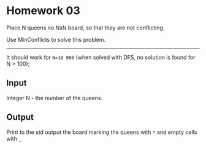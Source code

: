 # Homework 03
Place N queens no NxN board, so that they are not conflicting. 

Use MinConflicts to solve this problem.

---

It should work for `N=10 000` (when solved with DFS, no solution is found for N > 100);

## Input
Integer N - the number of the queens. 

## Output
Print to the std output the board marking the queens with  `*` and empty cells with `_`
